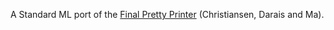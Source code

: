 A Standard ML port of the [Final Pretty
Printer](https://github.com/david-christiansen/final-pretty-printer/) (Christiansen, Darais and Ma).
